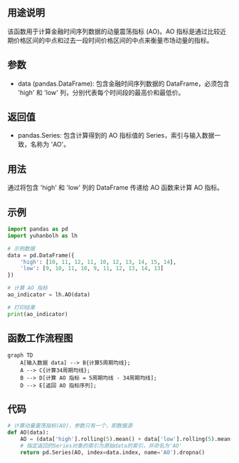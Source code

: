 ## 用途说明

该函数用于计算金融时间序列数据的动量震荡指标 (AO)。AO 指标是通过比较近期价格区间的中点和过去一段时间价格区间的中点来衡量市场动量的指标。

## 参数

* data (pandas.DataFrame): 包含金融时间序列数据的 DataFrame，必须包含 'high' 和 'low' 列，分别代表每个时间段的最高价和最低价。
## 返回值

* pandas.Series: 包含计算得到的 AO 指标值的 Series，索引与输入数据一致，名称为 'AO'。
## 用法

通过将包含 'high' 和 'low' 列的 DataFrame 传递给 AO 函数来计算 AO 指标。

## 示例

```python
import pandas as pd
import yuhanbolh as lh

# 示例数据
data = pd.DataFrame({
    'high': [10, 11, 12, 11, 10, 12, 13, 14, 15, 14],
    'low': [9, 10, 11, 10, 9, 11, 12, 13, 14, 13]
})

# 计算 AO 指标
ao_indicator = lh.AO(data)

# 打印结果
print(ao_indicator)
```

## 函数工作流程图

```mermaid
graph TD
    A[输入数据 data] --> B{计算5周期均线};
    A --> C{计算34周期均线};
    B --> D[计算 AO 指标 = 5周期均线 - 34周期均线];
    D --> E[返回 AO 指标序列];
```

## 代码

```python
# 计算动量震荡指标(AO)，参数只有一个，即数据源
def AO(data):
    AO = (data['high'].rolling(5).mean() + data['low'].rolling(5).mean()) / 2 - (data['high'].rolling(34).mean() + data['low'].rolling(34).mean()) / 2
    # 指定返回的Series对象的索引为原始data的索引，并命名为'AO'
    return pd.Series(AO, index=data.index, name='AO').dropna()
```

